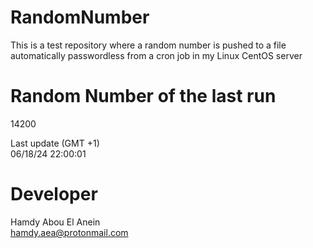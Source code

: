 # RandomNumber    
This is a test repository where a random number is pushed to a file automatically passwordless from a cron job in my Linux CentOS server    
# Random Number of the last run   
14200
      
Last update (GMT +1)    
06/18/24 22:00:01
# Developer    
Hamdy Abou El Anein   
hamdy.aea@protonmail.com
